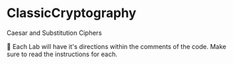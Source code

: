 # ClassicCryptography
Caesar and Substitution Ciphers

:pushpin: Each Lab will have it's directions within the comments of the code.  Make sure to read the instructions for each.  
